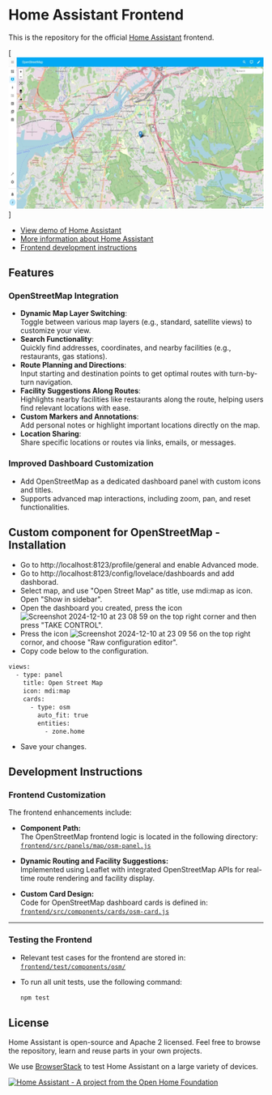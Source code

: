 # Home Assistant Frontend

This is the repository for the official [Home Assistant](https://home-assistant.io) frontend.

[![Screenshot of the frontend](https://github.com/EmmaStalberg/frontend/blob/dev-main-frontend/OSM%20screenshot.jpg)]

- [View demo of Home Assistant](https://demo.home-assistant.io/)
- [More information about Home Assistant](https://home-assistant.io)
- [Frontend development instructions](https://developers.home-assistant.io/docs/frontend/development/)

## **Features**
### **OpenStreetMap Integration**
- **Dynamic Map Layer Switching**:  
  Toggle between various map layers (e.g., standard, satellite views) to customize your view.
- **Search Functionality**:  
  Quickly find addresses, coordinates, and nearby facilities (e.g., restaurants, gas stations).
- **Route Planning and Directions**:  
  Input starting and destination points to get optimal routes with turn-by-turn navigation.
- **Facility Suggestions Along Routes**:  
  Highlights nearby facilities like restaurants along the route, helping users find relevant locations with ease.
- **Custom Markers and Annotations**:  
  Add personal notes or highlight important locations directly on the map.
- **Location Sharing**:  
  Share specific locations or routes via links, emails, or messages.

### **Improved Dashboard Customization**
- Add OpenStreetMap as a dedicated dashboard panel with custom icons and titles.
- Supports advanced map interactions, including zoom, pan, and reset functionalities.

## Custom component for OpenStreetMap - Installation
- Go to http://localhost:8123/profile/general and enable Advanced mode.
- Go to http://localhost:8123/config/lovelace/dashboards and add dashborad.
- Select map, and use "Open Street Map" as title, use mdi:map as icon. Open "Show in sidebar".
- Open the dashboard you created, press the icon <img width="25" height="25" alt="Screenshot 2024-12-10 at 23 08 59" src="https://github.com/user-attachments/assets/72adaa1b-0426-4d77-8ad5-8ce6ecc87aa0">
on the top right corner and then press "TAKE CONTROL".
- Press the icon <img width="25" height="25" alt="Screenshot 2024-12-10 at 23 09 56" src="https://github.com/user-attachments/assets/1f1176a8-65a3-4aaf-834d-85cebd09b4c0"> on the top right cornor, and choose "Raw configuration editor".
- Copy code below to the configuration.
```language
views:
  - type: panel
    title: Open Street Map
    icon: mdi:map
    cards:
      - type: osm
        auto_fit: true
        entities:
          - zone.home
```
- Save your changes.
  
## **Development Instructions**

### **Frontend Customization**
The frontend enhancements include:

- **Component Path:**  
  The OpenStreetMap frontend logic is located in the following directory:  
  [`frontend/src/panels/map/osm-panel.js`](https://github.com/EmmaStalberg/frontend/tree/dev-Jessica/frontend/src/panels/map/osm-panel.js)

- **Dynamic Routing and Facility Suggestions:**  
  Implemented using Leaflet with integrated OpenStreetMap APIs for real-time route rendering and facility display.

- **Custom Card Design:**  
  Code for OpenStreetMap dashboard cards is defined in:  
  [`frontend/src/components/cards/osm-card.js`](https://github.com/EmmaStalberg/frontend/tree/dev-Jessica/frontend/src/components/cards/osm-card.js)

---

### **Testing the Frontend**
- Relevant test cases for the frontend are stored in:  
  [`frontend/test/components/osm/`](https://github.com/EmmaStalberg/frontend/tree/dev-Jessica/frontend/test/components/osm/)

- To run all unit tests, use the following command:
  ```bash
  npm test

## License

Home Assistant is open-source and Apache 2 licensed. Feel free to browse the repository, learn and reuse parts in your own projects.

We use [BrowserStack](https://www.browserstack.com) to test Home Assistant on a large variety of devices.

[![Home Assistant - A project from the Open Home Foundation](https://www.openhomefoundation.org/badges/home-assistant.png)](https://www.openhomefoundation.org/)
